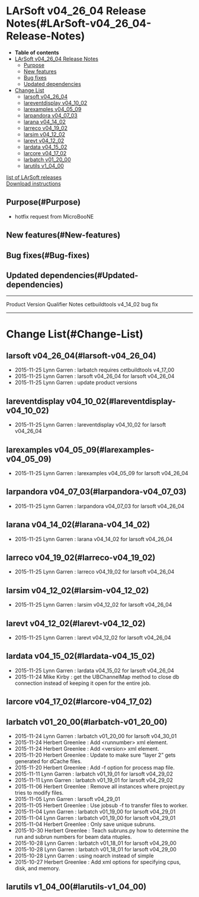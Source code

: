 LArSoft v04\_26\_04 Release Notes(#LArSoft-v04_26_04-Release-Notes)
======================================================================

-   **Table of contents**
-   [LArSoft v04\_26\_04 Release Notes](#LArSoft-v04_26_04-Release-Notes)
    -   [Purpose](#Purpose)
    -   [New features](#New-features)
    -   [Bug fixes](#Bug-fixes)
    -   [Updated dependencies](#Updated-dependencies)
-   [Change List](#Change-List)
    -   [larsoft v04\_26\_04](#larsoft-v04_26_04)
    -   [lareventdisplay v04\_10\_02](#lareventdisplay-v04_10_02)
    -   [larexamples v04\_05\_09](#larexamples-v04_05_09)
    -   [larpandora v04\_07\_03](#larpandora-v04_07_03)
    -   [larana v04\_14\_02](#larana-v04_14_02)
    -   [larreco v04\_19\_02](#larreco-v04_19_02)
    -   [larsim v04\_12\_02](#larsim-v04_12_02)
    -   [larevt v04\_12\_02](#larevt-v04_12_02)
    -   [lardata v04\_15\_02](#lardata-v04_15_02)
    -   [larcore v04\_17\_02](#larcore-v04_17_02)
    -   [larbatch v01\_20\_00](#larbatch-v01_20_00)
    -   [larutils v1\_04\_00](#larutils-v1_04_00)

[list of LArSoft releases](LArSoft_release_list)\
[Download instructions](http://scisoft.fnal.gov/scisoft/bundles/larsoft/v04_26_04/larsoft-v04_26_04.html)

Purpose(#Purpose)
--------------------

-   hotfix request from MicroBooNE

New features(#New-features)
------------------------------

Bug fixes(#Bug-fixes)
------------------------

Updated dependencies(#Updated-dependencies)
----------------------------------------------

  --------------- ------------ ----------- ---------
  Product         Version      Qualifier   Notes
  cetbuildtools   v4\_14\_02               bug fix
  --------------- ------------ ----------- ---------

Change List(#Change-List)
============================

larsoft v04\_26\_04(#larsoft-v04_26_04)
------------------------------------------

-   2015-11-25 Lynn Garren : larbatch requires cetbuildtools v4\_17\_00
-   2015-11-25 Lynn Garren : larsoft v04\_26\_04 for larsoft v04\_26\_04
-   2015-11-25 Lynn Garren : update product versions

lareventdisplay v04\_10\_02(#lareventdisplay-v04_10_02)
----------------------------------------------------------

-   2015-11-25 Lynn Garren : lareventdisplay v04\_10\_02 for larsoft v04\_26\_04

larexamples v04\_05\_09(#larexamples-v04_05_09)
--------------------------------------------------

-   2015-11-25 Lynn Garren : larexamples v04\_05\_09 for larsoft v04\_26\_04

larpandora v04\_07\_03(#larpandora-v04_07_03)
------------------------------------------------

-   2015-11-25 Lynn Garren : larpandora v04\_07\_03 for larsoft v04\_26\_04

larana v04\_14\_02(#larana-v04_14_02)
----------------------------------------

-   2015-11-25 Lynn Garren : larana v04\_14\_02 for larsoft v04\_26\_04

larreco v04\_19\_02(#larreco-v04_19_02)
------------------------------------------

-   2015-11-25 Lynn Garren : larreco v04\_19\_02 for larsoft v04\_26\_04

larsim v04\_12\_02(#larsim-v04_12_02)
----------------------------------------

-   2015-11-25 Lynn Garren : larsim v04\_12\_02 for larsoft v04\_26\_04

larevt v04\_12\_02(#larevt-v04_12_02)
----------------------------------------

-   2015-11-25 Lynn Garren : larevt v04\_12\_02 for larsoft v04\_26\_04

lardata v04\_15\_02(#lardata-v04_15_02)
------------------------------------------

-   2015-11-25 Lynn Garren : lardata v04\_15\_02 for larsoft v04\_26\_04
-   2015-11-24 Mike Kirby : get the UBChannelMap method to close db connection instead of keeping it open for the entire job.

larcore v04\_17\_02(#larcore-v04_17_02)
------------------------------------------

larbatch v01\_20\_00(#larbatch-v01_20_00)
--------------------------------------------

-   2015-11-24 Lynn Garren : larbatch v01\_20\_00 for larsoft v04\_30\_01
-   2015-11-24 Herbert Greenlee : Add \<runnumber\> xml element.
-   2015-11-24 Herbert Greenlee : Add \<version\> xml element.
-   2015-11-20 Herbert Greenlee : Update to make sure “layer 2” gets generated for dCache files.
-   2015-11-20 Herbert Greenlee : Add -f option for process map file.
-   2015-11-11 Lynn Garren : larbatch v01\_19\_01 for larsoft v04\_29\_02
-   2015-11-11 Lynn Garren : larbatch v01\_19\_01 for larsoft v04\_29\_02
-   2015-11-06 Herbert Greenlee : Remove all instances where project.py tries to modify files.
-   2015-11-05 Lynn Garren : larsoft v04\_29\_01
-   2015-11-05 Herbert Greenlee : Use jobsub -f to transfer files to worker.
-   2015-11-04 Lynn Garren : larbatch v01\_19\_00 for larsoft v04\_29\_01
-   2015-11-04 Lynn Garren : larbatch v01\_19\_00 for larsoft v04\_29\_01
-   2015-11-04 Herbert Greenlee : Only save unique subruns.
-   2015-10-30 Herbert Greenlee : Teach subruns.py how to determine the run and subrun numbers for beam data ntuples.
-   2015-10-28 Lynn Garren : larbatch v01\_18\_01 for larsoft v04\_29\_00
-   2015-10-28 Lynn Garren : larbatch v01\_18\_01 for larsoft v04\_29\_00
-   2015-10-28 Lynn Garren : using noarch instead of simple
-   2015-10-27 Herbert Greenlee : Add xml options for specifying cpus, disk, and memory.

larutils v1\_04\_00(#larutils-v1_04_00)
------------------------------------------
